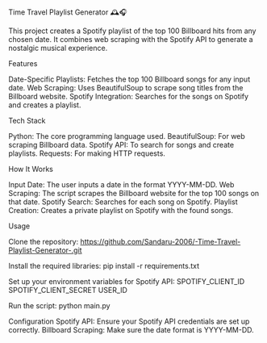 Time Travel Playlist Generator 🕰️🎧

This project creates a Spotify playlist of the top 100 Billboard hits from any chosen date. It combines web scraping with the Spotify API to generate a nostalgic musical experience.

Features

Date-Specific Playlists: Fetches the top 100 Billboard songs for any input date.
Web Scraping: Uses BeautifulSoup to scrape song titles from the Billboard website.
Spotify Integration: Searches for the songs on Spotify and creates a playlist.

Tech Stack

Python: The core programming language used.
BeautifulSoup: For web scraping Billboard data.
Spotify API: To search for songs and create playlists.
Requests: For making HTTP requests.

How It Works

Input Date:
The user inputs a date in the format YYYY-MM-DD.
Web Scraping:
The script scrapes the Billboard website for the top 100 songs on that date.
Spotify Search:
Searches for each song on Spotify.
Playlist Creation:
Creates a private playlist on Spotify with the found songs.

Usage

Clone the repository:
https://github.com/Sandaru-2006/-Time-Travel-Playlist-Generator-.git

Install the required libraries:
pip install -r requirements.txt

Set up your environment variables for Spotify API:
SPOTIFY_CLIENT_ID
SPOTIFY_CLIENT_SECRET
USER_ID

Run the script:
python main.py

Configuration
Spotify API: Ensure your Spotify API credentials are set up correctly.
Billboard Scraping: Make sure the date format is YYYY-MM-DD.
